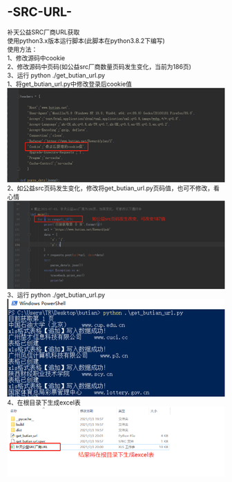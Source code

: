 # -SRC-URL-
补天公益SRC厂商URL获取<br />
使用python3.x版本运行脚本(此脚本在python3.8.2下编写)<br />
使用方法：<br />
  1、修改源码中cookie<br />
  2、修改源码中页码(如公益src厂商数量页码发生变化，当前为186页)<br />
  3、运行  python ./get_butian_url.py<br />
1、将get_butian_url.py中修改登录后cookie值<br />
![Image text](https://github.com/time55/-SRC-URL-/blob/main/%E4%BF%AE%E6%94%B9cookie%E5%8F%82%E6%95%B0.png)
2、如公益src页码发生变化，修改将get_butian_url.py页码值，也可不修改，看心情<br />
![Image text](https://github.com/time55/-SRC-URL-/blob/main/%E4%BF%AE%E6%94%B9%E9%A1%B5%E9%9D%A2%E5%80%BC.png)
3、运行  python ./get_butian_url.py<br />
![Image text](https://github.com/time55/-SRC-URL-/blob/main/%E8%BF%90%E8%A1%8C.png)
4、在根目录下生成excel表<br />
![Image text](https://github.com/time55/-SRC-URL-/blob/main/%E4%BA%A7%E7%94%9F%E7%BB%93%E6%9E%9C.png)

